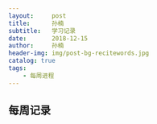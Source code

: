 ```yaml
---
layout:     post
title:      孙楠
subtitle:   学习记录
date:       2018-12-15
author:     孙楠
header-img: img/post-bg-recitewords.jpg
catalog: true
tags:
    - 每周进程
---
```

每周记录
----

